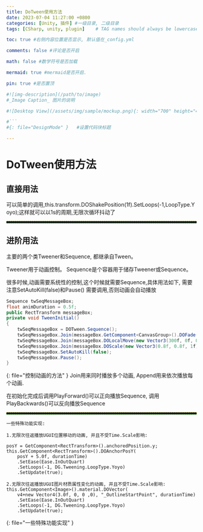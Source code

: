 ```yaml
---
title: DoTween使用方法
date: 2023-07-04 11:27:00 +0800
categories: [Unity, 插件] #一级目录, 二级目录
tags: [CSharp, unity, plugin]    # TAG names should always be lowercase

toc: true #右侧内容位置是否显示, 默认值在_config.yml

comments: false #评论是否开启

math: false #数学符号是否加载

mermaid: true #mermaid是否开启.

pin: true #是否置顶

#![img-description](/path/to/image)
#_Image Caption_ 图片的说明

#![Desktop View](/assets/img/sample/mockup.png){: width="700" height="400" } 设置图片宽高

#```
#{: file="DesignMode" }   #设置代码块标题

---
```


<style>
hr{
  height: 4px;
  width: 100%;
  margin: 0,0,0,0;
  margin - left : auto;
  margin - right : auto;
  opacity: 100%;
  border-top: 1px dashed #ffff0080 !important;
  border-bottom: 1px dashed #00ff0080 !important;
  border-radius: 0px;
}
</style>

# DoTween使用方法
## 直接用法
<div style = "word-break :break-all">
可以简单的调用,this.transform.DOShakePosition(1f).SetLoops(-1,LoopType.Yoyo);这样就可以以1s的周期,无限次循环抖动了
</div>

---

## 进阶用法
主要的两个类Tweener和Sequence, 都继承自Tween。

Tweener用于动画控制。
Sequence是个容器用于储存Tweener或Sequence。

很多时候,动画需要系统性的控制,这个时候就需要Sequence,具体用法如下, 需要注意SetAutoKill(false)和Pause() 需要调用,否则动画会自动播放

``` c#
Sequence twSeqMessageBox;
float animDuration = 0.5f;
public RectTransform messageBox;
private void TweenInitial()
{
    twSeqMessageBox = DOTween.Sequence();
    twSeqMessageBox.Join(messageBox.GetComponent<CanvasGroup>().DOFade(0.05f, animDuration));
    twSeqMessageBox.Join(messageBox.DOLocalMove(new Vector3(300f, 0f, 0f), animDuration));
    twSeqMessageBox.Join(messageBox.DOScale(new Vector3(0.8f, 0.8f, 1f), animDuration));
    twSeqMessageBox.SetAutoKill(false);
    twSeqMessageBox.Pause();
}
```
{: file="控制动画的方法" }
Join用来同时播放多个动画, Append用来依次播放每个动画.

在初始化完成后调用PlayForward()可以正向播放Sequence, 调用PlayBackwards()可以反向播放Sequence

---

``` text
一些特殊功能实现:

1.无限次往返播放UGUI位置移动的动画, 并且不受Time.Scale影响:

posY = GetComponent<RectTransform>().anchoredPosition.y;
this.GetComponent<RectTransform>().DOAnchorPosY(
    posY + 5.0f, durationTime)
    .SetEase(Ease.InOutQuart)
    .SetLoops(-1, DG.Tweening.LoopType.Yoyo)
    .SetUpdate(true);

2.无限次往返播放UGUI图片材质属性变化的动画, 并且不受Time.Scale影响:
this.GetComponent<Image>().material.DOVector(
    v4+new Vector4(3.0f, 0, 0 ,0), "_OutlineStartPoint", durationTime)
    .SetEase(Ease.InOutQuart)
    .SetLoops(-1, DG.Tweening.LoopType.Yoyo)
    .SetUpdate(true);

```
{: file="一些特殊功能实现" }

